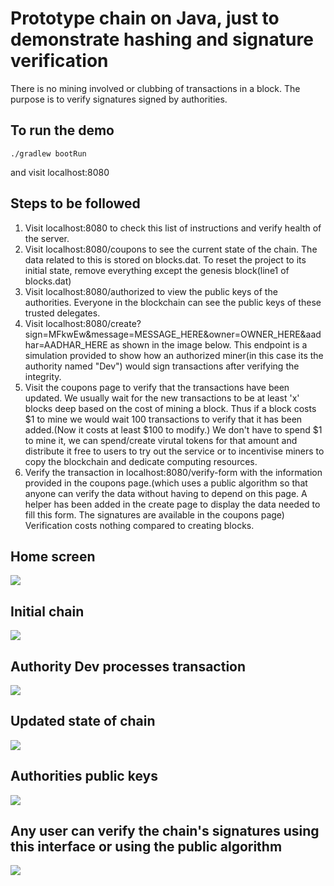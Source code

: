 # Prototype chain on Java, just to demonstrate hashing and signature verification
There is no mining involved or clubbing of transactions in a block. The purpose is to verify signatures signed by authorities.

## To run the demo 
```
./gradlew bootRun
```

and visit localhost:8080

## Steps to be followed
1. Visit localhost:8080 to check this list of instructions and verify health of the server.
2. Visit localhost:8080/coupons to see the current state of the chain. The data related to this is stored on blocks.dat.
To reset the project to its initial state, remove everything except the genesis block(line1 of blocks.dat)
3. Visit localhost:8080/authorized to view the public keys of the authorities. Everyone in the blockchain can see the public keys of these trusted delegates.
4. Visit localhost:8080/create?sign=MFkwEw&message=MESSAGE_HERE&owner=OWNER_HERE&aadhar=AADHAR_HERE as shown in the image below.
This endpoint is a simulation provided to show how an authorized miner(in this case its the authority named "Dev") would sign transactions after verifying the integrity.
5. Visit the coupons page to verify that the transactions have been updated. We usually wait for the new transactions to be at least 'x' blocks deep based on the cost of mining a block. Thus if a block costs $1 to mine we would wait 100 transactions to verify that it has been added.(Now it costs at least $100 to modify.) We don't have to spend $1 to mine it, we can spend/create virutal tokens for that amount and distribute it free to users to try out the service or to incentivise miners to copy the blockchain and dedicate computing resources.
6. Verify the transaction in localhost:8080/verify-form with the information provided in the coupons page.(which uses a public algorithm so that anyone can verify the data without having to depend on this page. A helper has been added in the create page to display the data needed to fill this form. The signatures are available in the coupons page)
Verification costs nothing compared to creating blocks.


## Home screen
![](https://cdn.rawgit.com/devssh/Prototype-Private-Chain/392e33d9/Home%20screen.png)

## Initial chain
![](https://cdn.rawgit.com/devssh/Prototype-Private-Chain/392e33d9/Initial%20chain.png)

## Authority Dev processes transaction
![](https://cdn.rawgit.com/devssh/Prototype-Private-Chain/392e33d9/Request%20transaction.png)

## Updated state of chain
![](https://cdn.rawgit.com/devssh/Prototype-Private-Chain/392e33d9/Updated%20chain.png)

## Authorities public keys
![](https://cdn.rawgit.com/devssh/Prototype-Private-Chain/392e33d9/Authorities.png)

## Any user can verify the chain's signatures using this interface or using the public algorithm
![](https://cdn.rawgit.com/devssh/Prototype-Private-Chain/392e33d9/Verification.png)
